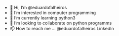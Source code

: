 - 👋 Hi, I’m @eduardofalheiros
- 👀 I’m interested in computer programming
- 🌱 I’m currently learning python3
- 💞️ I’m looking to collaborate on python programms
- 📫 How to reach me ... @eduardofalheiros LinkedIn

<!---
eduardofalheiros/eduardofalheiros is a ✨ special ✨ repository because its `README.md` (this file) appears on your GitHub profile.
You can click the Preview link to take a look at your changes.
--->
